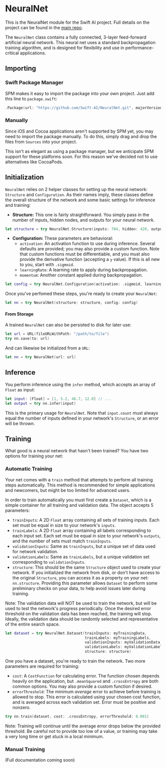 # NeuralNet
This is the NeuralNet module for the Swift AI project. Full details on the project can be found in the [main repo](https://github.com/Swift-AI/Swift-AI).

The `NeuralNet` class contains a fully connected, 3-layer feed-forward artificial neural network. This neural net uses a standard backpropagation training algorithm, and is designed for flexibility and use in performance-critical applications.

## Importing

### Swift Package Manager
SPM makes it easy to import the package into your own project. Just add this line to `package.swift`:
```swift
.Package(url: "https://github.com/Swift-AI/NeuralNet.git", majorVersion: 0, minor: 1)
```

### Manually
Since iOS and Cocoa applications aren't supported by SPM yet, you may need to import the package manually. To do this, simply drag and drop the files from `Sources` into your project.

This isn't as elegant as using a package manager, but we anticipate SPM support for these platforms soon. For this reason we've decided not to use alternatives like CocoaPods.

## Initialization
`NeuralNet` relies on 2 helper classes for setting up the neural network: `Structure` and `Configuration`. As their names imply, these classes define the overall structure of the network and some basic settings for inference and training:

 - **Structure:** This one is fairly straightforward. You simply pass in the number of inputs, hidden nodes, and outputs for your neural network.
 
```swift
let structure = try NeuralNet.Structure(inputs: 784, hidden: 420, outputs: 10)
```

 - **Configuration:** These parameters are behavioral:
     - `activation`: An activation function to use during inference. Several defaults are provided; you may also provide a custom function. Note that custom functions must be differentiable, and you must also provide the derivative function (accepting a `y` value). If this is all new to you, start with `.sigmoid`.
     - `learningRate`: A learning rate to apply during backpropagation.
     - `momentum`: Another constant applied during backpropagation.

```swift
let config = try NeuralNet.Configuration(activation: .sigmoid, learningRate: 0.5, momentum: 0.3)
```

Once you've perfomed these steps, you're ready to create your `NeuralNet`:

```swift
let nn = try NeuralNet(structure: structure, config: config)
```

#### From Storage
A trained `NeuralNet` can also be persisted to disk for later use:

```swift
let url = URL(fileURLWithPath: "/path/to/file")
try nn.save(to: url)
```

And can likewise be initialized from a `URL`:

```swift
let nn = try NeuralNet(url: url)
```

## Inference
You perform inference using the `infer` method, which accepts an array of `Float` as input:

```swift
let input: [Float] = [1, 5.2, 46.7, 12.0] // ...
let output = try nn.infer(input)
```

This is the primary usage for `NeuralNet`. Note that `input.count` must always equal the number of inputs defined in your network's `Structure`, or an error will be thrown.

## Training
What good is a neural network that hasn't been trained? You have two options for training your net:

### Automatic Training
Your net comes with a `train` method that attempts to perform all training steps automatically. This method is recommended for simple applications and newcomers, but might be too limited for advanced users.

In order to train automatically you must first create a `Dataset`, which is a simple container for all training and validation data. The object accepts 5 parameters:
 - `trainInputs`: A 2D `Float` array containing all sets of training inputs. Each set must be equal in size to your network's `inputs`.
 - `trainLabels`: A 2D `Float` array containing all labels corresponding to each input set. Each set must be equal in size to your network's `outputs`, and the number of sets must match `trainInputs`.
 - `validationInputs`: Same as `trainInputs`, but a unique set of data used for network validation.
 - `validationLabels`: Same as `trainLabels`, but a unique validation set corresponding to `validationInputs`.
 - `structure`: This should be the same `Structure` object used to create your network. If you initialized the network from disk, or don't have access to the original `Structure`, you can access it as a property on your net: `nn.structure`. Providing this parameter allows `Dataset` to perform some preliminary checks on your data, to help avoid issues later during training.
 
Note: The validation data will NOT be used to train the network, but will be used to test the network's progress periodically. Once the desired error threshold on the validation data has been reached, the training will stop. Ideally, the validation data should be randomly selected and representative of the entire search space.

```swift
let dataset = try NeuralNet.Dataset(trainInputs: myTrainingData,
                                    trainLabels: myTrainingLabels,
                                    validationInputs: myValidationData,
                                    validationLabels: myValidationLabels,
                                    structure: structure)
```

One you have a dataset, you're ready to train the network. Two more parameters are required for training:
 - `cost`: A `CostFunction` for calculating error. The function chosen depends heavily on the application, but `.meanSquared` and `.crossEntropy` are both common options. You may also provide a custom function if desired.
 - `errorThreshold`: The minimum *average* error to achieve before training is allowed to stop. This error is calculated using your chosen cost function, and is averaged across each validation set. Error must be positive and nonzero.
 
```swift
try nn.train(dataset, cost: .crossEntropy, errorThreshold: 0.001)
```

Note: Training will continue until the average error drops below the provided threshold. Be careful not to provide too low of a value, or training may take a very long time or get stuck in a local minimum.

### Manual Training

(Full documentation coming soon)

